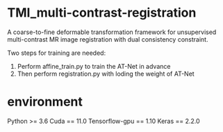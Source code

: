 # TMI_multi-contrast-registration
A coarse-to-fine deformable transformation framework for unsupervised multi-contrast MR image registration with dual consistency constraint.

Two steps for training are needed:
1. Perform affine_train.py to train the AT-Net in advance
2. Then perform registration.py with loding the weight of AT-Net

# environment
Python >= 3.6
Cuda == 11.0
Tensorflow-gpu == 1.10
Keras == 2.2.0
